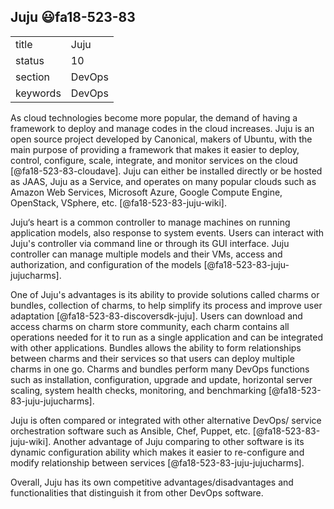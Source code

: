 ## Juju :smiley:fa18-523-83

|          |          |
| -------- | -------- |
| title    | Juju     | 
| status   | 10       |
| section  | DevOps   |
| keywords | DevOps   |



As cloud technologies become more popular, the demand of having a
framework to deploy and manage codes in the cloud increases. Juju is
an open source project developed by Canonical, makers of Ubuntu, with
the main purpose of providing a framework that makes it easier to
deploy, control, configure, scale, integrate, and monitor services on
the cloud [@fa18-523-83-cloudave]. Juju can either be installed
directly or be hosted as JAAS, Juju as a Service, and operates on many
popular clouds such as Amazon Web Services, Microsoft Azure, Google
Compute Engine, OpenStack, VSphere, etc. [@fa18-523-83-juju-wiki].

Juju‘s heart is a common controller to manage machines on running
application models, also response to system events. Users can interact
with Juju's controller via command line or through its GUI interface.
Juju controller can manage multiple models and their VMs, access and
authorization, and configuration of the models
[@fa18-523-83-juju-jujucharms].

One of Juju's advantages is its ability to provide solutions called
charms or bundles, collection of charms, to help simplify its process
and improve user adaptation [@fa18-523-83-discoversdk-juju]. Users can
download and access charms on charm store community, each charm
contains all operations needed for it to run as a single application
and can be integrated with other applications. Bundles allows the
ability to form relationships between charms and their services so
that users can deploy multiple charms in one go. Charms and bundles
perform many DevOps functions such as installation, configuration,
upgrade and update, horizontal server scaling, system health checks,
monitoring, and benchmarking [@fa18-523-83-juju-jujucharms].

Juju is often compared or integrated with other alternative DevOps/
service orchestration software such as Ansible, Chef, Puppet, etc.
[@fa18-523-83-juju-wiki]. Another advantage of Juju comparing to other
software is its dynamic configuration ability which makes it easier to
re-configure and modify relationship between services
[@fa18-523-83-juju-jujucharms].

Overall, Juju has its own competitive advantages/disadvantages and
functionalities that distinguish it from other DevOps software.
